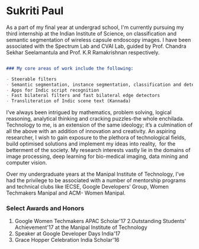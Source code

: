 # Sukriti Paul

As a part of my final year at undergrad school, I'm currently pursuing my third internship at the Indian Institute of Science, on classification and semantic segmentation of wireless capsule endoscopy images. I have been associated with the Spectrum Lab and CVAI Lab, guided by Prof. Chandra Sekhar Seelamantula and Prof. K.R Ramakrishnan respectively.

```markdown

### My core areas of work include the following:

- Steerable filters
- Semantic segmentation, instance segmentation, classification and detection for abnormalities in bio-medical images
- Apps for Indic script recognition
- Fast bilateral filters and fast bilateral edge detectors
- Transliteration of Indic scene text (Kannada)

```

I’ve always been intrigued by mathematics, problem solving, logical reasoning, analytical thinking and cracking puzzles-the whole enchilada. Technology to me, is an extension of the same ideology; it’s a culmination of all the above with an addition of innovation and creativity. An aspiring researcher, I wish to gain exposure to the plethora of technological fields, build optimised solutions and implement my ideas into reality,  for the betterment of the society. My research interests vastly lie in the domains of image processing, deep learning for bio-medical imaging, data mining and computer vision.

Over my undergraduate years at the Manipal Institute of Technology, I’ve had the privilege to be associated with a number of mentorship programs and technical clubs like IECSE, Google Developers’ Group, Women Techmakers Manipal and ACM- Women Manipal.

### Select Awards and Honors
1. Google Women Techmakers APAC Scholar'17
2.Outstanding Students' Achievement'17 at the Manipal Institute of Technology
3. Speaker at Google Developer Days India'17
4. Grace Hopper Celebration India Scholar'16
